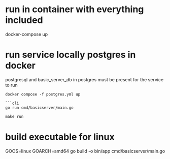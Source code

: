 # run in container with everything included
docker-compose up

# run service locally postgres in docker
postgresql and basic_server_db in postgres must be present for the service to run
``` start postgres if not available in the system through docker
docker compose -f postgres.yml up

```cli
go run cmd/basicserver/main.go
```
```makefile
make run
```
# build executable for linux 
GOOS=linux GOARCH=amd64 go build -o bin/app cmd/basicserver/main.go